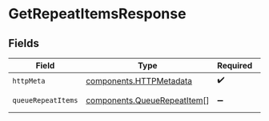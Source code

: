 # GetRepeatItemsResponse


## Fields

| Field                                                                      | Type                                                                       | Required                                                                   | Description                                                                |
| -------------------------------------------------------------------------- | -------------------------------------------------------------------------- | -------------------------------------------------------------------------- | -------------------------------------------------------------------------- |
| `httpMeta`                                                                 | [components.HTTPMetadata](../../models/components/httpmetadata.md)         | :heavy_check_mark:                                                         | N/A                                                                        |
| `queueRepeatItems`                                                         | [components.QueueRepeatItem](../../models/components/queuerepeatitem.md)[] | :heavy_minus_sign:                                                         | Item appended                                                              |